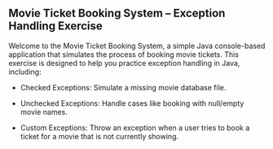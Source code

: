## Movie Ticket Booking System – Exception Handling Exercise


Welcome to the Movie Ticket Booking System, a simple Java console-based application that simulates the process of booking movie tickets. This exercise is designed to help you practice exception handling in Java, including:

- Checked Exceptions: Simulate a missing movie database file.

- Unchecked Exceptions: Handle cases like booking with null/empty movie names.

- Custom Exceptions: Throw an exception when a user tries to book a ticket for a movie that is not currently showing.